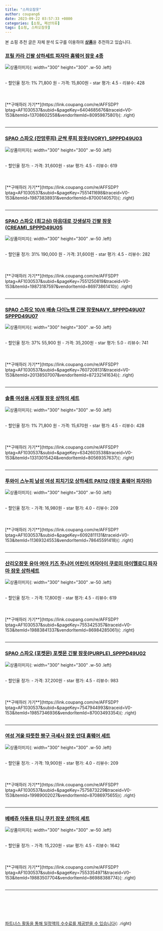 ```yaml
---
title: "스파오잠옷"
author: coupang6
date: 2023-09-22 03:57:33 +0800
categories: [쇼핑, 패션의류]
tags: [쇼핑, 스파오잠옷]
---
```


본 쇼핑 추천 글은 자체 분석 도구를 이용하여 [**상품**](https://link.coupang.com/a/bao1ui)을 추천하고 있습니다.

### [프릴 카라 긴팔 상하세트 파자마 홈웨어 잠옷 4종](https://link.coupang.com/re/AFFSDP?lptag=AF1030537&subid=&pageKey=6404685676&traceid=V0-153&itemId=13708602558&vendorItemId=80959875801)

![상품이미지](https://thumbnail7.coupangcdn.com/thumbnails/remote/230x230ex/image/vendor_inventory/6aea/de8bcabf28b25778dd8e99ecba5c08a9ec8626f5a92f3c027426f537d3f5.jpg){: width="300" height="300" .w-50 .left}


<br>
- 할인율 정가: 1%  71,800   원
- 가격: 15,800원
- star 평가: 4.5
- 리뷰수: 428
<br>
<br>
<br>
<br>
[**구매하러 가기**](https://link.coupang.com/re/AFFSDP?lptag=AF1030537&subid=&pageKey=6404685676&traceid=V0-153&itemId=13708602558&vendorItemId=80959875801){: .right}
<br>
<br>

---

### [SPAO 스파오 (잔망루피) 군싹 루피 잠옷(IVORY)_SPPPD49U03](https://link.coupang.com/re/AFFSDP?lptag=AF1030537&subid=&pageKey=7551411698&traceid=V0-153&itemId=19873838931&vendorItemId=87000140570)

![상품이미지](https://thumbnail7.coupangcdn.com/thumbnails/remote/230x230ex/image/vendor_inventory/9575/65494191673780e40bb52c900ec7fcb96dbc52a2688e953d77b83b289c55.jpg){: width="300" height="300" .w-50 .left}


<br>
- 할인율 정가: 
- 가격: 31,600원
- star 평가: 4.5
- 리뷰수: 619
<br>
<br>
<br>
<br>
[**구매하러 가기**](https://link.coupang.com/re/AFFSDP?lptag=AF1030537&subid=&pageKey=7551411698&traceid=V0-153&itemId=19873838931&vendorItemId=87000140570){: .right}
<br>
<br>

---

### [SPAO 스파오 (최고심) 마음대로 갓생살자 긴팔 잠옷(CREAM)_SPPPD49U05](https://link.coupang.com/re/AFFSDP?lptag=AF1030537&subid=&pageKey=7551250819&traceid=V0-153&itemId=19873187597&vendorItemId=86973861410)

![상품이미지](https://thumbnail10.coupangcdn.com/thumbnails/remote/230x230ex/image/vendor_inventory/d470/dc2e6202623f716698447704d45f11cbfe68e35a37763e93c4267c58c7f7.jpg){: width="300" height="300" .w-50 .left}


<br>
- 할인율 정가: 31%  190,000   원
- 가격: 31,600원
- star 평가: 4.5
- 리뷰수: 282
<br>
<br>
<br>
<br>
[**구매하러 가기**](https://link.coupang.com/re/AFFSDP?lptag=AF1030537&subid=&pageKey=7551250819&traceid=V0-153&itemId=19873187597&vendorItemId=86973861410){: .right}
<br>
<br>

---

### [SPAO 스파오 10/6 배송 다이노탱 긴팔 잠옷NAVY_SPPPD49U07 SPPPD49U07](https://link.coupang.com/re/AFFSDP?lptag=AF1030537&subid=&pageKey=7607208131&traceid=V0-153&itemId=20138507007&vendorItemId=87232141634)

![상품이미지](https://thumbnail8.coupangcdn.com/thumbnails/remote/230x230ex/image/vendor_inventory/e8b8/1231f3f04cf5b570d04fd9fe20cf65bf464d62593914c9cc2657eec4d3e4.jpg){: width="300" height="300" .w-50 .left}


<br>
- 할인율 정가: 37%  55,900   원
- 가격: 35,200원
- star 평가: 5.0
- 리뷰수: 741
<br>
<br>
<br>
<br>
[**구매하러 가기**](https://link.coupang.com/re/AFFSDP?lptag=AF1030537&subid=&pageKey=7607208131&traceid=V0-153&itemId=20138507007&vendorItemId=87232141634){: .right}
<br>
<br>

---

### [솔룸 여성용 사계절 잠옷 상하의 세트](https://link.coupang.com/re/AFFSDP?lptag=AF1030537&subid=&pageKey=6342603538&traceid=V0-153&itemId=13313015424&vendorItemId=80569357637)

![상품이미지](https://thumbnail10.coupangcdn.com/thumbnails/remote/230x230ex/image/rs_quotation_api/k0qjnqrg/e5cff031a6754adeae08e473affcca50.jpg){: width="300" height="300" .w-50 .left}


<br>
- 할인율 정가: 1%  71,800   원
- 가격: 15,670원
- star 평가: 4.5
- 리뷰수: 428
<br>
<br>
<br>
<br>
[**구매하러 가기**](https://link.coupang.com/re/AFFSDP?lptag=AF1030537&subid=&pageKey=6342603538&traceid=V0-153&itemId=13313015424&vendorItemId=80569357637){: .right}
<br>
<br>

---

### [투와이 스누피 남성 여성 피치기모 상하세트 PA112 (잠옷 홈웨어 파자마)](https://link.coupang.com/re/AFFSDP?lptag=AF1030537&subid=&pageKey=6092811131&traceid=V0-153&itemId=11369324553&vendorItemId=78645591418)

![상품이미지](https://thumbnail8.coupangcdn.com/thumbnails/remote/230x230ex/image/vendor_inventory/cb10/20efcb3424da3115f63cccf01c2b3d45d64255aff24d79724cd5d8ae06f4.jpg){: width="300" height="300" .w-50 .left}


<br>
- 할인율 정가: 
- 가격: 16,980원
- star 평가: 4.0
- 리뷰수: 209
<br>
<br>
<br>
<br>
[**구매하러 가기**](https://link.coupang.com/re/AFFSDP?lptag=AF1030537&subid=&pageKey=6092811131&traceid=V0-153&itemId=11369324553&vendorItemId=78645591418){: .right}
<br>
<br>

---

### [산리오잠옷 유아 여아 키즈 주니어 어린이 여자아이 쿠로미 마이멜로디 파자마 잠옷 상하세트](https://link.coupang.com/re/AFFSDP?lptag=AF1030537&subid=&pageKey=7553425357&traceid=V0-153&itemId=19883841337&vendorItemId=86984285061)

![상품이미지](https://thumbnail9.coupangcdn.com/thumbnails/remote/230x230ex/image/vendor_inventory/55c2/110b7549562a6d11ab84ce2767f3c3fed890077ddb60859ab45d60dcb996.jpg){: width="300" height="300" .w-50 .left}


<br>
- 할인율 정가: 
- 가격: 17,800원
- star 평가: 4.5
- 리뷰수: 619
<br>
<br>
<br>
<br>
[**구매하러 가기**](https://link.coupang.com/re/AFFSDP?lptag=AF1030537&subid=&pageKey=7553425357&traceid=V0-153&itemId=19883841337&vendorItemId=86984285061){: .right}
<br>
<br>

---

### [SPAO 스파오 (포켓몬) 포켓몬 긴팔 잠옷(PURPLE)_SPPPD49U02](https://link.coupang.com/re/AFFSDP?lptag=AF1030537&subid=&pageKey=7547944993&traceid=V0-153&itemId=19857346936&vendorItemId=87003493354)

![상품이미지](https://thumbnail8.coupangcdn.com/thumbnails/remote/230x230ex/image/vendor_inventory/8558/cb487b4f95f9299d35ac26132efe6a5c59f6cd2a21ae5591df25cad24476.jpg){: width="300" height="300" .w-50 .left}


<br>
- 할인율 정가: 
- 가격: 37,200원
- star 평가: 4.5
- 리뷰수: 983
<br>
<br>
<br>
<br>
[**구매하러 가기**](https://link.coupang.com/re/AFFSDP?lptag=AF1030537&subid=&pageKey=7547944993&traceid=V0-153&itemId=19857346936&vendorItemId=87003493354){: .right}
<br>
<br>

---

### [여성 겨울 따뜻한 짱구 극세사 잠옷 안대 홈웨어 세트](https://link.coupang.com/re/AFFSDP?lptag=AF1030537&subid=&pageKey=7575873229&traceid=V0-153&itemId=19989002027&vendorItemId=87086975655)

![상품이미지](https://thumbnail6.coupangcdn.com/thumbnails/remote/230x230ex/image/vendor_inventory/1d7d/59d5db45b8ebc3c2ce96e519bd27072b140720be6a1bcd19d219042cc37a.jpg){: width="300" height="300" .w-50 .left}


<br>
- 할인율 정가: 
- 가격: 19,900원
- star 평가: 4.0
- 리뷰수: 209
<br>
<br>
<br>
<br>
[**구매하러 가기**](https://link.coupang.com/re/AFFSDP?lptag=AF1030537&subid=&pageKey=7575873229&traceid=V0-153&itemId=19989002027&vendorItemId=87086975655){: .right}
<br>
<br>

---

### [베베쥬 아동용 티니 쿠키 잠옷 상하의 세트](https://link.coupang.com/re/AFFSDP?lptag=AF1030537&subid=&pageKey=7553354971&traceid=V0-153&itemId=19883507704&vendorItemId=86988388774)

![상품이미지](https://thumbnail6.coupangcdn.com/thumbnails/remote/230x230ex/image/vendor_inventory/808a/cb7b64b25f6a01e63041f8f568b87835546f459d194b63aa72ace4fa383e.jpg){: width="300" height="300" .w-50 .left}


<br>
- 할인율 정가: 
- 가격: 15,220원
- star 평가: 4.5
- 리뷰수: 1642
<br>
<br>
<br>
<br>
[**구매하러 가기**](https://link.coupang.com/re/AFFSDP?lptag=AF1030537&subid=&pageKey=7553354971&traceid=V0-153&itemId=19883507704&vendorItemId=86988388774){: .right}
<br>
<br>

---
<br><br><br><br><br> [파트너스 활동을 통해 일정액의 수수료를 제공받을 수 있습니다](https://link.coupang.com/a/bao1ui){: .right}